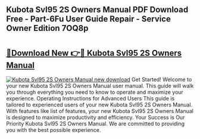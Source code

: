 ## Kubota Svl95 2S Owners Manual PDF Download Free - Part-6Fu User Guide Repair - Service Owner Edition 7OQ8p

# <h2><a href="http://bc9100.oget.top/?id=Kubota+Svl95+2S+Owners+Manual">🔗Download New 👉🔴 Kubota Svl95 2S Owners Manual</a></h2>

[![Kubota Svl95 2S Owners Manual new download](https://i.imgur.com/5g1atiW.png)](http://bc9100.oget.top/?id=Kubota+Svl95+2S+Owners+Manual)
Get Started! Welcome to your new Kubota Svl95 2S Owners Manual user manual. This guide will walk you through everything you need to know to operate and maximize your experience. Operating Instructions for Advanced Users This guide is tailored to experienced users of your new Kubota Svl95 2S Owners Manual. With features like list of features, your new Kubota Svl95 2S Owners Manual is designed to maximize productivity and efficiency. Your Success is Our Priority Kubota Svl95 2S Owners Manual. We are committed to providing you with the best possible experience.
